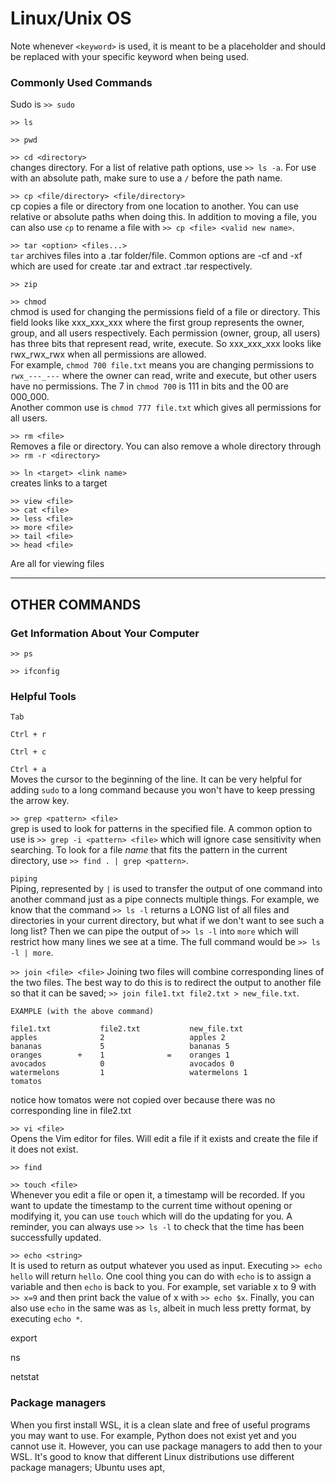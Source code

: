# Linux/Unix OS
Note whenever ```<keyword>``` is used, it is meant to be a placeholder and should be replaced with your specific keyword when being used. 

### Commonly Used Commands
Sudo is 
```>> sudo```  


```>> ls```  


```>> pwd```


```>> cd <directory>```  
changes directory. For a list of relative path options, use ```>> ls -a```. For use with an absolute path, make sure to use a ```/``` before the path name. 

```>> cp <file/directory> <file/directory>```  
cp copies a file or directory from one location to another. You can use relative or absolute paths when doing this. In addition to moving a file, you can also use ```cp``` to rename a file with ```>> cp <file> <valid new name>```. 

```>> tar <option> <files...>```  
```tar``` archives files into a .tar folder/file. Common options are -cf and -xf which are used for create .tar and extract .tar respectively. 

```>> zip ```

```>> chmod```  
chmod is used for changing the permissions field of a file or directory. This field looks like xxx_xxx_xxx where the first group represents the owner, group, and all users respectively. Each permission (owner, group, all users) has three bits that represent read, write, execute. So xxx_xxx_xxx looks like rwx_rwx_rwx when all permissions are allowed.  
For example, ```chmod 700 file.txt``` means you are changing permissions to ```rwx_---_---``` where the owner can read, write and execute, but other users have no permissions. The 7 in ```chmod 700``` is 111 in bits and the 00 are 000_000.  
Another common use is ```chmod 777 file.txt``` which gives all permissions for all users.  

```>> rm <file>```  
Removes a file or directory. You can also remove a whole directory through ```>> rm -r <directory>```

```>> ln <target> <link name>```  
creates links to a target

```
>> view <file>
>> cat <file>
>> less <file>
>> more <file>
>> tail <file>
>> head <file>
```
Are all for viewing files

---
OTHER COMMANDS
---
### Get Information About Your Computer
```>> ps```  


```>> ifconfig```  


### Helpful Tools
```Tab```  


```Ctrl + r```  


```Ctrl + c```  


```Ctrl + a```  
Moves the cursor to the beginning of the line. It can be very helpful for adding ```sudo``` to a long command because you won't have to keep pressing the arrow key. 


```>> grep <pattern> <file>```  
grep is used to look for patterns in the specified file. A common option to use is ```>> grep -i <pattern> <file>``` which will ignore case sensitivity when searching. To look for a file *name* that fits the pattern in the current directory, use ```>> find . | grep <pattern>```. 

```piping```  
Piping, represented by ```|``` is used to transfer the output of one command into another command just as a pipe connects multiple things. For example, we know that the command ```>> ls -l``` returns a LONG list of all files and directories in your current directory, but what if we don't want to see such a long list? Then we can pipe the output of ```>> ls -l``` into ```more``` which will restrict how many lines we see at a time. The full command would be ```>> ls -l | more```. 

```>> join <file> <file>```
Joining two files will combine corresponding lines of the two files. The best way to do this is to redirect the output to another file so that it can be saved; ```>> join file1.txt file2.txt > new_file.txt```.  
```
EXAMPLE (with the above command)

file1.txt           file2.txt           new_file.txt
apples              2                   apples 2
bananas             5                   bananas 5
oranges        +    1              =    oranges 1
avocados            0                   avocados 0
watermelons         1                   watermelons 1
tomatos
```
notice how tomatos were not copied over because there was no corresponding line in file2.txt


```>> vi <file>```  
Opens the Vim editor for files. Will edit a file if it exists and create the file if it does not exist. 

```>> find```  

```>> touch <file>```  
Whenever you edit a file or open it, a timestamp will be recorded. If you want to update the timestamp to the current time without opening or modifying it, you can use ```touch``` which will do the updating for you. A reminder, you can always use ```>> ls -l``` to check that the time has been successfully updated. 

```>> echo <string>```  
It is used to return as output whatever you used as input. Executing ```>> echo hello``` will return ```hello```. One cool thing you can do with ```echo``` is to assign a variable and then ```echo``` is back to you. For example, set variable x to 9 with ```>> x=9``` and then print back the value of x with ```>> echo $x```. Finally, you can also use ```echo``` in the same was as ```ls```, albeit in much less pretty format, by executing ```echo *```. 

export

ns

netstat



### Package managers
When you first install WSL, it is a clean slate and free of useful programs you may want to use. For example, Python does not exist yet and you cannot use it. However, you can use package managers to add then to your WSL. It's good to know that different Linux distributions use different package managers; Ubuntu uses apt, 
